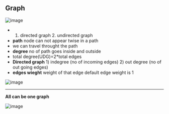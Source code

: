 ## Graph
![image](https://user-images.githubusercontent.com/52101117/216118438-bc113ad4-48b0-4c0d-a3bf-96e212de0798.png)

* 1. directed graph 2. undirected graph
* **path** node can not appear twise in a path
* we can travel throught the path
* **degree** no of path goes inside and outside
* total degree(UDG)=2*total edges
* **Directed graph** 1) indegree (no of incoming edges) 2) out degree (no of out going edges)
* **edges wieght** weight of that edge default edge weight is 1

![image](https://user-images.githubusercontent.com/52101117/217024532-f69a7387-639b-4903-af56-d3da55e0a8af.png)

--------------------------------------------------------------------------------------------------------------------------------
**All can be one graph**

![image](https://user-images.githubusercontent.com/52101117/217027105-44a57833-0a8d-4b4e-8082-0a280cc49bad.png)











